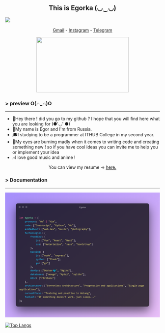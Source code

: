 <h2 align='center'> This is Egorka (◡‿◡)</h2>

![](https://komarev.com/ghpvc/?username=egorkaBurkenya&style=flat-square&color=blueviolet)

<!-- *** -->

<p align="center">
  <a href="mailto:despicablegrand@gmail.com">Gmail</a> -
  <a href="https://www.instagram.com/despicable_0/">Instagram</a> -
  <a href="https://t.me/Despicable_0">Telegram</a> 
</p> 


<p align='center' style="margin-top:1%;">
<img src="https://i.pinimg.com/originals/f1/63/11/f16311fd0c32786525f471c685bc516e.gif" width="300" height="180">
</p>


### > preview O(∩_∩)O
  *** 
* 🥱Hey there ! did you go to my github ? I hope that you will find here what you are looking for (●'◡' ●)
* 🐥My name is Egor and I'm from Russia. 
* 🎓I studying to be a programmer at ITHUB College in my second year.
* 🤖My eyes are burning madly when it comes to writing code and creating something new ! so if you have cool ideas you can invite me to help you or implement your idea
* 🎶I love good music and anime !  
<p align='center'> You can view my resume => <a href='https://www.notion.so/a4eb6911c7974b5bb0103fce95d9db87 ' target=_blank><u>here</u>.</a></p>

### > Documentation
***
<p align='center'>
<img src="./Egorka.png" >
</p>


[![Top Langs](https://github-readme-stats.vercel.app/api/top-langs/?username=egorkaBurkenya&layout=compact&theme=radical&bg_color=0000&show_icons=false&hide_border=true&langs_count=8&text_color=fff&title_color=fff)](https://github.com/egorkaBurkenya)






